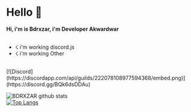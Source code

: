 <h1> Hello 👋 </h1>
<b>Hi, i'm is Bdrxzar, i'm Developer Akwardwar</b>

<br />
<br />

- ☇ i'm working discord.js
- ☇ i'm working Other

<br />
[![Discord](https://discordapp.com/api/guilds/222078108977594368/embed.png)](https://discord.gg/BQk6dsDDAu)

<br />

![BDRXZAR github stats](https://github-readme-stats.vercel.app/api?username=badriian24&show_icons=true&theme=tokyonight)
<br />
[![Top Langs](https://github-readme-stats.vercel.app/api/top-langs/?username=badriian24)](https://github.com/badriian24/Bdrxzar)
